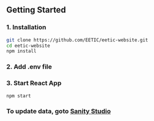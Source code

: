 ## Getting Started

### 1. Installation
```bash
git clone https://github.com/EETIC/eetic-website.git
cd eetic-website
npm install
```

### 2. Add .env file

### 3. Start React App
```bash
npm start
```

### To update data, goto <a href="https://eetif.sanity.studio" target="_blank">Sanity Studio</a>